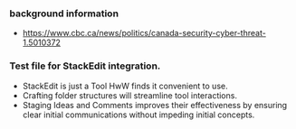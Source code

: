 ### background information
* https://www.cbc.ca/news/politics/canada-security-cyber-threat-1.5010372

### Test file for StackEdit integration.
* StackEdit is just a Tool HwW finds it convenient to use.
* Crafting folder structures will streamline tool interactions.
* Staging Ideas and Comments improves their effectiveness by ensuring clear initial communications without impeding initial concepts.
